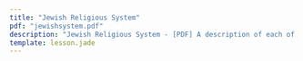 ```yaml
---
title: "Jewish Religious System"
pdf: "jewishsystem.pdf"
description: "Jewish Religious System - [PDF] A description of each of the main Jewish organizations: the Scribes, the Pharisees, the Sadducees; and the Sanhedrin, and a brief description of the Jewish Talmud."
template: lesson.jade
---
```


